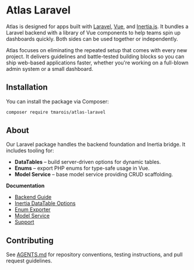 # Atlas Laravel

Atlas is designed for apps built with [Laravel](https://laravel.com), [Vue](https://vuejs.org), and [Inertia.js](https://inertiajs.com). It bundles a Laravel backend with a library of Vue components to help teams spin up dashboards quickly. Both sides can be used together or independently.

Atlas focuses on eliminating the repeated setup that comes with every new project. It delivers guidelines and battle-tested building blocks so you can ship web-based applications faster, whether you're working on a full-blown admin system or a small dashboard.

## Installation

You can install the package via Composer:

```bash
composer require tmarois/atlas-laravel
```

## About

Our Laravel package handles the backend foundation and Inertia bridge. It includes tooling for:

- **DataTables** – build server-driven options for dynamic tables.
- **Enums** – export PHP enums for type-safe usage in Vue.
- **Model Service** – base model service providing CRUD scaffolding.

**Documentation**

- [Backend Guide](docs/backend-guide.md)
- [Inertia DataTable Options](docs/laravel/inertia-data-table-options.md)
- [Enum Exporter](docs/laravel/enum-exporter.md)
- [Model Service](docs/laravel/model-service.md)
- [Support](docs/laravel/support.md)

## Contributing

See [AGENTS.md](AGENTS.md) for repository conventions, testing instructions, and pull request guidelines.